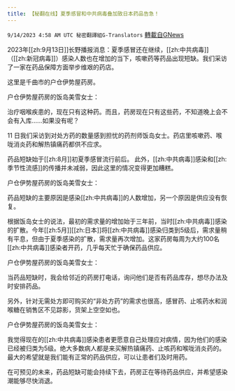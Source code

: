 ```yaml
---
title: 【秘翻在线】夏季感冒和中共病毒叠加致日本药品告急！
---
```

`9/14/2023 4:58 AM UTC 秘密翻譯組G-Translators` [轉載自GNews](https://gnews.org/articles/1688381)

2023年[[zh:9月13日]]长野播报消息：夏季感冒还在继续，[[zh:中共病毒]]（[[zh:新冠病毒]]）感染人数也在增加的当下，咳嗽药等药品出现短缺。我们采访了一家在药品保障方面举步维艰的药店。

这里是千曲市的户仓伊势屋药房。

户仓伊势屋药房的饭岛美雪女士：

治疗咽喉疾患的，现在只有这种药。而且，药房现在只有这些药，不知道晚上会不会有入库......如果没有呢？

11 日我们采访到对处方药的数量感到担忧的药剂师饭岛女士。药店里咳嗽药、喉咙消炎药和解热镇痛药都供不应求。

药品短缺始于[[zh:8月]]初夏季感冒流行前后。 此外，[[zh:中共病毒]]感染和[[zh:季节性流感]]的传播并未减弱，因此这里的情况变得更加糟糕。

户仓伊势屋药房的饭岛美雪女士：

药品短缺的主要原因是感染[[zh:中共病毒]]的人数增加，另一个原因是供应没有恢复。

根据饭岛女士的说法，最初的需求量的增加始于三年前，当时[[zh:中共病毒]]感染的扩散。今年[[zh:5月]][[zh:日本]]将[[zh:中共病毒]]感染归类到5级后，需求量稍有平息，但由于夏季感染的扩散，需求量再次增加。这家药房每周为大约100名[[zh:中共病毒]]感染者开药，几乎每天忙于确保药品供应。

户仓伊势屋药房的饭岛美雪女士：

当药品短缺时，我会给邻近的药房打电话，询问他们是否有药品库存，想尽办法及时安排药品。

另外，针对无需处方即可购买的“非处方药”的需求也很高，感冒药、止咳药水和润喉糖在销售区不见踪影，货架上空空如也。

户仓伊势屋药房的饭岛美雪女士：

我觉得现在的[[zh:中共病毒]]感染患者更愿意自己处理应对病情，因为他们的感染已经被归类为5级。绝大多数病人都是来买解热镇痛药、止咳药和喉咙消炎药的。最大的希望就是我们能有正常的药品供应，可以让患者们及时用药。

在可预见的未来，药品短缺可能会持续下去，药房正在等待药品供应，并希望感染潮能够尽快消退。
